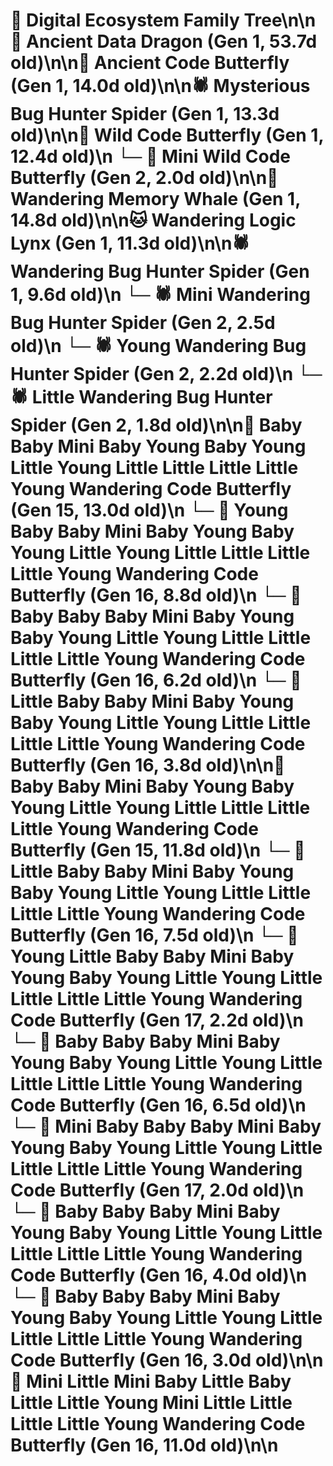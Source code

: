 # 🌳 Digital Ecosystem Family Tree\n\n🐉 Ancient Data Dragon (Gen 1, 53.7d old)\n\n🦋 Ancient Code Butterfly (Gen 1, 14.0d old)\n\n🕷️ Mysterious Bug Hunter Spider (Gen 1, 13.3d old)\n\n🦋 Wild Code Butterfly (Gen 1, 12.4d old)\n  └─ 🦋 Mini Wild Code Butterfly (Gen 2, 2.0d old)\n\n🐋 Wandering Memory Whale (Gen 1, 14.8d old)\n\n🐱 Wandering Logic Lynx (Gen 1, 11.3d old)\n\n🕷️ Wandering Bug Hunter Spider (Gen 1, 9.6d old)\n  └─ 🕷️ Mini Wandering Bug Hunter Spider (Gen 2, 2.5d old)\n  └─ 🕷️ Young Wandering Bug Hunter Spider (Gen 2, 2.2d old)\n  └─ 🕷️ Little Wandering Bug Hunter Spider (Gen 2, 1.8d old)\n\n🦋 Baby Baby Mini Baby Young Baby Young Little Young Little Little Little Little Young Wandering Code Butterfly (Gen 15, 13.0d old)\n  └─ 🦋 Young Baby Baby Mini Baby Young Baby Young Little Young Little Little Little Little Young Wandering Code Butterfly (Gen 16, 8.8d old)\n  └─ 🦋 Baby Baby Baby Mini Baby Young Baby Young Little Young Little Little Little Little Young Wandering Code Butterfly (Gen 16, 6.2d old)\n  └─ 🦋 Little Baby Baby Mini Baby Young Baby Young Little Young Little Little Little Little Young Wandering Code Butterfly (Gen 16, 3.8d old)\n\n🦋 Baby Baby Mini Baby Young Baby Young Little Young Little Little Little Little Young Wandering Code Butterfly (Gen 15, 11.8d old)\n  └─ 🦋 Little Baby Baby Mini Baby Young Baby Young Little Young Little Little Little Little Young Wandering Code Butterfly (Gen 16, 7.5d old)\n    └─ 🦋 Young Little Baby Baby Mini Baby Young Baby Young Little Young Little Little Little Little Young Wandering Code Butterfly (Gen 17, 2.2d old)\n  └─ 🦋 Baby Baby Baby Mini Baby Young Baby Young Little Young Little Little Little Little Young Wandering Code Butterfly (Gen 16, 6.5d old)\n    └─ 🦋 Mini Baby Baby Baby Mini Baby Young Baby Young Little Young Little Little Little Little Young Wandering Code Butterfly (Gen 17, 2.0d old)\n  └─ 🦋 Baby Baby Baby Mini Baby Young Baby Young Little Young Little Little Little Little Young Wandering Code Butterfly (Gen 16, 4.0d old)\n  └─ 🦋 Baby Baby Baby Mini Baby Young Baby Young Little Young Little Little Little Little Young Wandering Code Butterfly (Gen 16, 3.0d old)\n\n🦋 Mini Little Mini Baby Little Baby Little Little Young Mini Little Little Little Little Young Wandering Code Butterfly (Gen 16, 11.0d old)\n\n